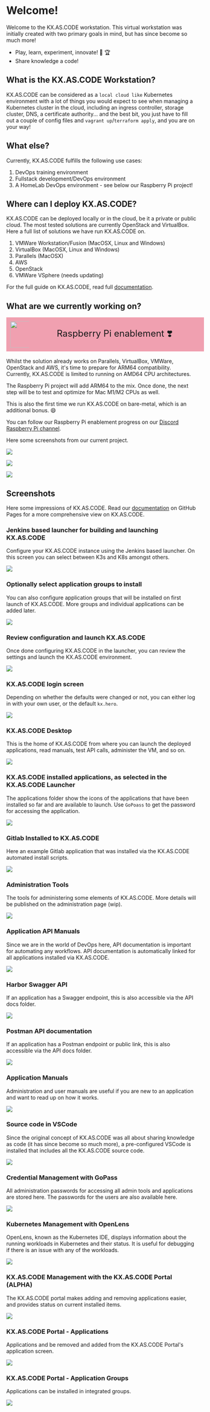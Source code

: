 # Welcome!

Welcome to the KX.AS.CODE workstation. This virtual workstation was initially created with two primary goals in mind, but has since become so much more!

*   Play, learn, experiment, innovate! :muscle: :trophy:
*   Share knowledge a code!

## What is the KX.AS.CODE Workstation?

KX.AS.CODE can be considered as a `local cloud like` Kubernetes environment with a lot of things you would expect to see when managing a Kubernetes cluster in the cloud, including an ingress controller, storage cluster, DNS, a certificate authority... and the best bit, you just have to fill out a couple of config files and `vagrant up`/`terraform apply`, and you are on your way!

## What else?

Currently, KX.AS.CODE fulfills the following use cases:

1. DevOps training environment
2. Fullstack development/DevOps environment
3. A HomeLab DevOps environment - see below our Raspberry Pi project!

## Where can I deploy KX.AS.CODE?
KX.AS.CODE can be deployed locally or in the cloud, be it a private or public cloud. The most tested solutions are currently OpenStack and VirtualBox. Here a full list of solutions we have run KX.AS.CODE on.

1. VMWare Workstation/Fusion (MacOSX, Linux and Windows)
2. VirtualBox (MacOSX, Linux and Windows)
3. Parallels (MacOSX)
4. AWS
5. OpenStack
6. VMWare VSphere (needs updating)

For the full guide on KX.AS.CODE, read full [documentation](https://accenture.github.io/kx.as.code/).

## What are we currently working on?

<div style="background-color:rgb(220, 20, 60, 0.4); display: flex; width: 100%;  margin:auto; padding: 10px; flex-drection:row; align-items : center;">
<span style="vertical-align: middle; display: inline-block; width: 10%; text-align:right;">
<img src="https://github.com/Accenture/kx.as.code/raw/main/docs/assets/images/raspberrypi_logo.png" height="70px"></span>
<span style="vertical-align: middle; font-size: x-large; display: inline-block; width: 90%; text-align: center;">Raspberry Pi enablement &#10083;&#65039;  
</span>
</div>
<br>
Whilst the solution already works on Parallels, VirtualBox, VMWare, OpenStack and AWS, it's time to prepare for ARM64 compatibility. Currently, KX.AS.CODE is limited to running on AMD64 CPU architectures. 

The Raspberry Pi project will add ARM64 to the mix. Once done, the next step will be to test and optimize for Mac M1/M2 CPUs as well.

This is also the first time we run KX.AS.CODE on bare-metal, which is an additional bonus. :smile:

You can follow our Raspberry Pi enablement progress on our [Discord Raspberry Pi channel](https://discord.gg/XC64HNgeXK).

Here some screenshots from our current project.

![](docs/assets/images/Raspberry_PI_Setup_1.jpg)

![](docs/assets/images/Raspberry_PI_Setup_3.jpg)

![](docs/assets/images/Raspberry_PI_Setup_4.jpg)

## Screenshots

Here some impressions of KX.AS.CODE. Read our [documentation](https://accenture.github.io/kx.as.code/) on GitHub Pages for a more comprehensive view on KX.AS.CODE.

### Jenkins based launcher for building and launching KX.AS.CODE

Configure your KX.AS.CODE instance using the Jenkins based launcher. On this screen you can select between K3s and K8s amongst others.

![](docs/assets/images/jenkins_minimal_setup.png)

### Optionally select application groups to install

You can also configure application groups that will be installed on first launch of KX.AS.CODE. More groups and individual applications can be added later.

![](docs/assets/images/jenkins_installation_groups.png)

### Review configuration and launch KX.AS.CODE

Once done configuring KX.AS.CODE in the launcher, you can review the settings and launch the KX.AS.CODE environment.

![](docs/assets/images/jenkins_minimal_setup5.png)

### KX.AS.CODE login screen

Depending on whether the defaults were changed or not, you can either log in with your own user, or the default `kx.hero`.

![](docs/assets/images/kx.as.code_login_screen.png)

### KX.AS.CODE Desktop

This is the home of KX.AS.CODE from where you can launch the deployed applications, read manuals, test API calls, administer the VM, and so on.

![](docs/assets/images/kx.as.code_desktop.png)

### KX.AS.CODE installed applications, as selected in the KX.AS.CODE Launcher

The applications folder show the icons of the applications that have been installed so far and are available to launch. Use `GoPoass` to get the password for accessing the application.

![](docs/assets/images/kx.as.code_applications.png)

### Gitlab Installed to KX.AS.CODE

Here an example Gitlab application that was installed via the KX.AS.CODE automated install scripts.

![](docs/assets/images/kx.as.code_gitlab.png)

### Administration Tools

The tools for administering some elements of KX.AS.CODE. More details will be published on the administration page (wip).

![](docs/assets/images/kx.as.code_admin_tools.png)

### Application API Manuals

Since we are in the world of DevOps here, API documentation is important for automating any workflows. API documentation is automatically linked for all applications installed via KX.AS.CODE.

![](docs/assets/images/kx.as.code_api_docs.png)

### Harbor Swagger API

If an application has a Swagger endpoint, this is also accessible via the API docs folder.

![](docs/assets/images/kx.as.code_harbor_swagger.png)

### Postman API documentation

If an application has a Postman endpoint or public link, this is also accessible via the API docs folder.

![](docs/assets/images/kx.as.code_mattermost_postman.png)

### Application Manuals

Administration and user manuals are useful if you are new to an application and want to read up on how it works.

![](docs/assets/images/kx.as.code_application_user_manuals.png)

### Source code in VSCode

Since the original concept of KX.AS.CODE was all about sharing knowledge as code (it has since become so much more), a pre-configured VSCode is installed that includes all the KX.AS.CODE source code.

![](assets/images/kx.as.code_vscode.png)

### Credential Management with GoPass

All administration passwords for accessing all admin tools and applications are stored here. The passwords for the users are also available here.

![](docs/assets/images/kx.as.code_gopass.png)

### Kubernetes Management with OpenLens

OpenLens, known as the Kubernetes IDE, displays information about the running workloads in Kubernetes and their status. It is useful for debugging if there is an issue with any of the workloads.

![](docs/assets/images/kx.as.code_openlens.png)

### KX.AS.CODE Management with the KX.AS.CODE Portal (ALPHA)

The KX.AS.CODE portal makes adding and removing applications easier, and provides status on current installed items.

![](docs/assets/images/kx.as.code_portal.png)

### KX.AS.CODE Portal - Applications

Applications and be removed and added from the KX.AS.CODE Portal's application screen.

![](docs/assets/images/kx.as.code_portal_applications.png)

### KX.AS.CODE Portal - Application Groups

Applications can be installed in integrated groups.

![](docs/assets/images/kx.as.code_portal_application_groups.png)

